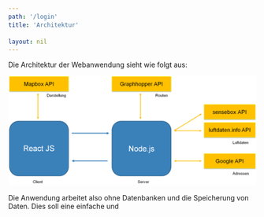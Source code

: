 ```yaml
---
path: '/login'
title: 'Architektur'

layout: nil
---
```


Die Architektur der Webanwendung sieht wie folgt aus: 

![Cyclair-Architektur](/../img/architecture.png)

Die Anwendung arbeitet also ohne Datenbanken und die Speicherung von Daten. Dies soll eine einfache und 